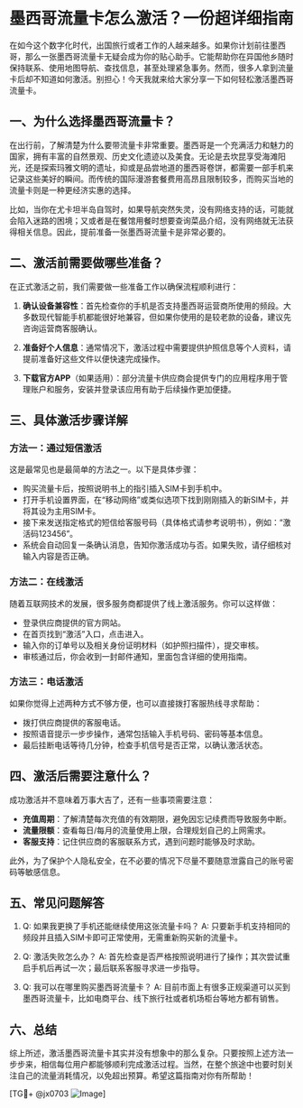 # 墨西哥流量卡怎么激活？一份超详细指南

在如今这个数字化时代，出国旅行或者工作的人越来越多。如果你计划前往墨西哥，那么一张墨西哥流量卡无疑会成为你的贴心助手。它能帮助你在异国他乡随时保持联系、使用地图导航、查找信息，甚至处理紧急事务。然而，很多人拿到流量卡后却不知道如何激活。别担心！今天我就来给大家分享一下如何轻松激活墨西哥流量卡。

## 一、为什么选择墨西哥流量卡？

在出行前，了解清楚为什么要带流量卡非常重要。墨西哥是一个充满活力和魅力的国家，拥有丰富的自然景观、历史文化遗迹以及美食。无论是去坎昆享受海滩阳光，还是探索玛雅文明的遗址，抑或是品尝地道的墨西哥卷饼，都需要一部手机来记录这些美好的瞬间。而传统的国际漫游套餐费用高昂且限制较多，而购买当地的流量卡则是一种更经济实惠的选择。

比如，当你在尤卡坦半岛自驾时，如果导航突然失灵，没有网络支持的话，可能就会陷入迷路的困境；又或者是在餐馆用餐时想要查询菜品介绍，没有网络就无法获得相关信息。因此，提前准备一张墨西哥流量卡是非常必要的。

## 二、激活前需要做哪些准备？

在正式激活之前，我们需要做一些准备工作以确保流程顺利进行：

1. **确认设备兼容性**：首先检查你的手机是否支持墨西哥运营商所使用的频段。大多数现代智能手机都能很好地兼容，但如果你使用的是较老款的设备，建议先咨询运营商客服确认。
   
2. **准备好个人信息**：通常情况下，激活过程中需要提供护照信息等个人资料，请提前准备好这些文件以便快速完成操作。

3. **下载官方APP**（如果适用）：部分流量卡供应商会提供专门的应用程序用于管理账户和服务，安装并登录该应用有助于后续操作更加便捷。

## 三、具体激活步骤详解

### 方法一：通过短信激活
这是最常见也是最简单的方法之一。以下是具体步骤：
- 购买流量卡后，按照说明书上的指引插入SIM卡到手机中。
- 打开手机设置界面，在“移动网络”或类似选项下找到刚刚插入的新SIM卡，并将其设为主用SIM卡。
- 接下来发送指定格式的短信给客服号码（具体格式请参考说明书），例如：“激活码123456”。
- 系统会自动回复一条确认消息，告知你激活成功与否。如果失败，请仔细核对输入内容是否正确。

### 方法二：在线激活
随着互联网技术的发展，很多服务商都提供了线上激活服务。你可以这样做：
- 登录供应商提供的官方网站。
- 在首页找到“激活”入口，点击进入。
- 输入你的订单号以及相关身份证明材料（如护照扫描件），提交审核。
- 审核通过后，你会收到一封邮件通知，里面包含详细的使用指南。

### 方法三：电话激活
如果你觉得上述两种方式不够方便，也可以直接拨打客服热线寻求帮助：
- 拨打供应商提供的客服电话。
- 按照语音提示一步步操作，通常包括输入手机号码、密码等基本信息。
- 最后挂断电话等待几分钟，检查手机信号是否正常，以确认激活状态。

## 四、激活后需要注意什么？

成功激活并不意味着万事大吉了，还有一些事项需要注意：
- **充值周期**：了解清楚每次充值的有效期限，避免因忘记续费而导致服务中断。
- **流量限额**：查看每日/每月的流量使用上限，合理规划自己的上网需求。
- **客服支持**：记住供应商的客服联系方式，遇到问题时能够及时求助。

此外，为了保护个人隐私安全，在不必要的情况下尽量不要随意泄露自己的账号密码等敏感信息。

## 五、常见问题解答

1. Q: 如果我更换了手机还能继续使用这张流量卡吗？
   A: 只要新手机支持相同的频段并且插入SIM卡即可正常使用，无需重新购买新的流量卡。

2. Q: 激活失败怎么办？
   A: 首先检查是否严格按照说明进行了操作；其次尝试重启手机后再试一次；最后联系客服寻求进一步指导。

3. Q: 我可以在哪里购买墨西哥流量卡？
   A: 目前市面上有很多正规渠道可以买到墨西哥流量卡，比如电商平台、线下旅行社或者机场柜台等地方都有销售。

## 六、总结

综上所述，激活墨西哥流量卡其实并没有想象中的那么复杂。只要按照上述方法一步步来，相信每位用户都能够顺利完成激活过程。当然，在整个旅途中也要时刻关注自己的流量消耗情况，以免超出预算。希望这篇指南对你有所帮助！

[TG💪+ @jx0703 ![Image](https://github.com/user-attachments/assets/dbca1d08-cadb-493c-b0ec-ad6f7a83f270)]
